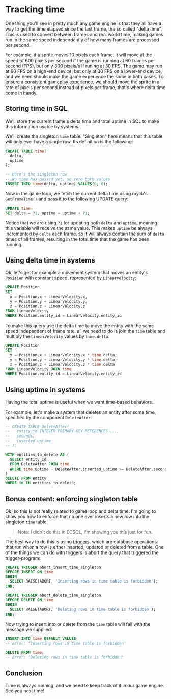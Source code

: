 # Tracking time
One thing you'll see in pretty much any game engine is that they all have a way to get the time elapsed since the last frame, the so called "delta time".
This is used to convert between frames and real world time, making games run in the same speed independently of how many frames are processed per second.

For example, if a sprite moves 10 pixels each frame, it will move at the speed of 600 pixels per second if the game is running at 60 frames per second (FPS), but only 300 pixels/s if runing at 30 FPS.
The game may run at 60 FPS on a high-end device, but only at 30 FPS on a lower-end device, and we need should make the game experience the same in both cases.
To ensure a consistent gameplay experience, we should move the sprite in a rate of pixels per second instead of pixels per frame, that's where delta time come in handy.


## Storing time in SQL
We'll store the current frame's delta time and total uptime in SQL to make this information usable by systems.

We'll create the singleton `time` table.
"Singleton" here means that this table will only ever have a single row.
Its definition is the following:
```sql
CREATE TABLE time(
  delta,
  uptime
);

-- Here's the singleton row
-- No time has passed yet, so zero both values
INSERT INTO time(delta, uptime) VALUES(0, 0);
```

Now in the game loop, we fetch the current delta time using raylib's `GetFrameTime()` and pass it to the following UPDATE query:
```sql
UPDATE time
SET delta = ?1, uptime = uptime + ?1;
```

Notice that we are using `?1` for updating both `delta` and `uptime`, meaning this variable will receive the same value.
This makes `uptime` be always incremented by `delta` each frame, so it will always contain the sum of `delta` times of all frames, resulting in the total time that the game has been running.


## Using delta time in systems
Ok, let's get for example a movement system that moves an entity's `Position` with constant speed, represented by `LinearVelocity`:
```sql
UPDATE Position
SET
  x = Position.x + LinearVelocity.x,
  y = Position.y + LinearVelocity.y,
  z = Position.z + LinearVelocity.z
FROM LinearVelocity
WHERE Position.entity_id = LinearVelocity.entity_id
```

To make this query use the delta time to move the entity with the same speed independent of frame rate, all we need to do is join the `time` table and multiply the `LinearVelocity` values by `time.delta`:
```sql
UPDATE Position
SET
  x = Position.x + LinearVelocity.x * time.delta,
  y = Position.y + LinearVelocity.y * time.delta,
  z = Position.z + LinearVelocity.z * time.delta
FROM LinearVelocity JOIN time
WHERE Position.entity_id = LinearVelocity.entity_id
```


## Using uptime in systems
Having the total uptime is useful when we want time-based behaviors.

For example, let's make a system that deletes an entity after some time, specified by the component `DeleteAfter`:
```sql
-- CREATE TABLE DeleteAfter(
--   entity_id INTEGER PRIMARY KEY REFERENCES ...,
--   seconds,
--   inserted_uptime
-- );

WITH entities_to_delete AS (
  SELECT entity_id
  FROM DeleteAfter JOIN time
  WHERE time.uptime - DeleteAfter.inserted_uptime >= DeleteAfter.seconds
)
DELETE FROM entity
WHERE id IN entities_to_delete;
```


## Bonus content: enforcing singleton table
Ok, so this is not really related to game loop and delta time.
I'm going to show you how to enforce that no one ever inserts a new row into the singleton `time` table.

> Note: I didn't do this in ECSQL, I'm showing you this just for fun.

The best way to do this is using [triggers](https://www.sqlite.org/lang_createtrigger.html), which are database operations that run when a row is either inserted, updated or deleted from a table.
One of the things we can do with triggers is abort the query that triggered the trigger-program:
```sql
CREATE TRIGGER abort_insert_time_singleton
BEFORE INSERT ON time
BEGIN
  SELECT RAISE(ABORT, 'Inserting rows in time table is forbidden');
END;

CREATE TRIGGER abort_delete_time_singleton
BEFORE DELETE ON time
BEGIN
  SELECT RAISE(ABORT, 'Deleting rows in time table is forbidden');
END;
```

Now trying to insert into or delete from the `time` table will fail with the message we supplied:
```sql
INSERT INTO time DEFAULT VALUES;
-- Error: 'Inserting rows in time table is forbidden'

DELETE FROM time;
-- Error: 'Deleting rows in time table is forbidden'
```


## Conclusion
Time is always running, and we need to keep track of it in our game engine.
See you next time!

